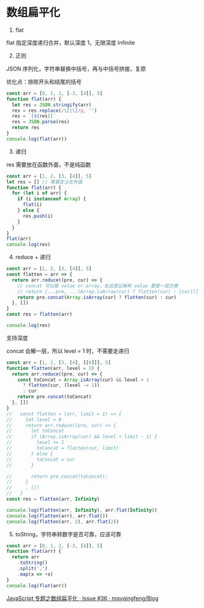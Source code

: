 # 数组扁平化

1. flat

flat 指定深度递归合并，默认深度 1，无限深度 Infinite

2. 正则

JSON 序列化，字符串替换中括号，再与中括号拼接，复原

优化点：排除开头和结尾的括号

```js
const arr = [0, 1, 2, [-3, [4]], 5]
function flat(arr) {
  let res = JSON.stringify(arr)
  res = res.replace(/\[|\]/g, '')
  res = `[${res}]`
  res = JSON.parse(res)
  return res
}
console.log(flat(arr))
```

3. 递归

res 需要放在函数外面，不是纯函数

```js
const arr = [1, 2, [3, [4]], 5]
let res = [] // 需要定义在外面
function flat(arr) {
  for (let i of arr) {
    if (i instanceof Array) {
      flat(i)
    } else {
      res.push(i)
    }
  }
}
flat(arr)
console.log(res)
```

4. reduce + 递归

```js
const arr = [1, 2, [3, [4]], 5]
const flatten = arr => {
  return arr.reduce((pre, cur) => {
    // concat 可以接 value or array，在这里比解构 value 要套一层方便
    // return [...pre, ...(Array.isArray(cur) ? flatten(cur) : [cur])]
    return pre.concat(Array.isArray(cur) ? flatten(cur) : cur)
  }, [])
}
const res = flatten(arr)

console.log(res)
```

支持深度

concat 会解一层，所以 level = 1 时，不需要走递归
```js
const arr = [1, 2, [3, [4], [[6]]], 5]
function flatten(arr, level = 1) {
  return arr.reduce((pre, cur) => {
    const toConcat = Array.isArray(cur) && level > 1 
      ? flatten(cur, (level -= 1)) 
      : cur
    return pre.concat(toConcat)
  }, [])
}
//   const flatten = (arr, limit = 1) => {
//     let level = 0
//     return arr.reduce((pre, cur) => {
//       let toConcat
//       if (Array.isArray(cur) && level < limit - 1) {
//         level += 1
//         toConcat = flatten(cur, limit)
//       } else {
//         toConcat = cur
//       }

//       return pre.concat(toConcat);
//     }
//     , [])
//   }
const res = flatten(arr, Infinity)

console.log(flatten(arr, Infinity), arr.flat(Infinity))
console.log(flatten(arr), arr.flat())
console.log(flatten(arr, 2), arr.flat(2))
```

5. toString，字符串转数字是否可靠，应该可靠

```js
const arr = [0, 1, 2, [-3, [4]], 5]
function flat(arr) {
  return arr
    .toString()
    .split(',')
    .map(x => +x)
}
console.log(flat(arr))
```

[JavaScript 专题之数组扁平化 · Issue #36 · mqyqingfeng/Blog](https://github.com/mqyqingfeng/Blog/issues/36)
